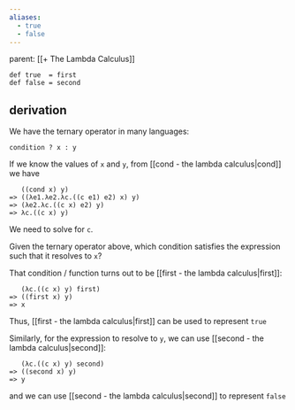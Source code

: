 ```yaml
---
aliases:
  - true
  - false
---
```

parent: [[+ The Lambda Calculus]]

```
def true  = first
def false = second
```

## derivation

We have the ternary operator in many languages:

```
condition ? x : y
```

If we know the values of `x` and `y`, from [[cond - the lambda calculus|cond]] we have

```
   ((cond x) y)
=> ((λe1.λe2.λc.((c e1) e2) x) y)
=> (λe2.λc.((c x) e2) y)
=> λc.((c x) y)
```

We need to solve for `c`.

Given the ternary operator above, which condition satisfies the expression such that it resolves to `x`?

That condition / function turns out to be [[first - the lambda calculus|first]]:

```
   (λc.((c x) y) first)
=> ((first x) y)
=> x
```

Thus, [[first - the lambda calculus|first]] can be used to represent `true`

Similarly, for the expression to resolve to `y`, we can use [[second - the lambda calculus|second]]:

```
   (λc.((c x) y) second)
=> ((second x) y)
=> y
```

and we can use [[second - the lambda calculus|second]] to represent `false`